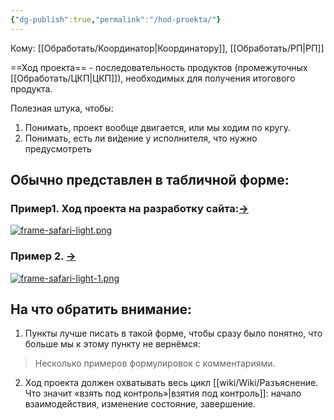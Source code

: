 ```yaml
---
{"dg-publish":true,"permalink":"/hod-proekta/"}
---
```


Кому: [[Обработать/Координатор\|Координатору]], [[Обработать/РП\|РП]]

==Ход проекта== - последовательность продуктов (промежуточных [[Обработать/ЦКП\|ЦКП]]), необходимых для получения итогового продукта. 

Полезная штука, чтобы:
1. Понимать, проект вообще двигается, или мы ходим по кругу. 
2. Понимать, есть ли ви́дение у исполнителя, что нужно предусмотреть

## Обычно представлен в табличной форме: 
### Пример1. Ход проекта на разработку сайта:[→](https://docs.google.com/spreadsheets/d/1_zqROkzngsip9ARfRGS5UtsMXIXpT5eUfkNbkuqOIPE/edit?usp=drivesdk) 
[![frame-safari-light.png](https://i.postimg.cc/3N3zYwZz/frame-safari-light.png)](https://postimg.cc/njw31pg1)
### Пример 2.  [→](https://docs.google.com/spreadsheets/d/1Y8eR_QDL20b1rN2Hl7xqV2QtBsOYqBjjoOkQRz3DzTg/edit?usp=drivesdk)
[![frame-safari-light-1.png](https://i.postimg.cc/HWKbqNs9/frame-safari-light-1.png)](https://postimg.cc/bdxGb3nZ)
## На что обратить внимание:

1. Пункты лучше писать в такой форме, чтобы сразу было понятно, что больше мы к этому пункту не вернёмся: 

> Несколько примеров формулировок с комментариями. 

2. Ход проекта должен охватывать весь цикл [[wiki/Wiki/Разъяснение. Что значит «взять под контроль»\|взятия под контроль]]: начало взаимодействия, изменение состояние, завершение.
